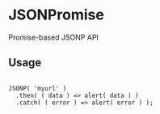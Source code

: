 # JSONPromise
Promise-based JSONP API

<h2>Usage</h2>

<code>
JSONP( 'myurl' )
  .then( ( data ) => alert( data ) )
  .catch( ( error ) => alert( error ) );
</code>

